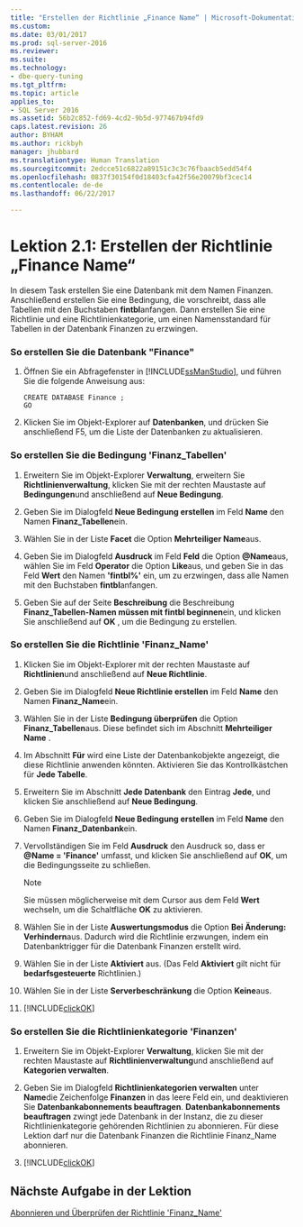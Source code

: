 ```yaml
---
title: "Erstellen der Richtlinie „Finance Name“ | Microsoft-Dokumentation"
ms.custom: 
ms.date: 03/01/2017
ms.prod: sql-server-2016
ms.reviewer: 
ms.suite: 
ms.technology:
- dbe-query-tuning
ms.tgt_pltfrm: 
ms.topic: article
applies_to:
- SQL Server 2016
ms.assetid: 56b2c852-fd69-4cd2-9b5d-977467b94fd9
caps.latest.revision: 26
author: BYHAM
ms.author: rickbyh
manager: jhubbard
ms.translationtype: Human Translation
ms.sourcegitcommit: 2edcce51c6822a89151c3c3c76fbaacb5edd54f4
ms.openlocfilehash: 0837f30154f0d18403cfa42f56e20079bf3cec14
ms.contentlocale: de-de
ms.lasthandoff: 06/22/2017

---
```

# <a name="lesson-2-1---create-the-finance-name-policy"></a>Lektion 2.1: Erstellen der Richtlinie „Finance Name“
In diesem Task erstellen Sie eine Datenbank mit dem Namen Finanzen. Anschließend erstellen Sie eine Bedingung, die vorschreibt, dass alle Tabellen mit den Buchstaben **fintbl**anfangen. Dann erstellen Sie eine Richtlinie und eine Richtlinienkategorie, um einen Namensstandard für Tabellen in der Datenbank Finanzen zu erzwingen.  
  
### <a name="to-create-the-finance-database"></a>So erstellen Sie die Datenbank "Finance"  
  
1.  Öffnen Sie ein Abfragefenster in [!INCLUDE[ssManStudio](../../includes/ssmanstudio-md.md)], und führen Sie die folgende Anweisung aus:  
  
    ```  
    CREATE DATABASE Finance ;  
    GO  
    ```  
  
2.  Klicken Sie im Objekt-Explorer auf **Datenbanken**, und drücken Sie anschließend F5, um die Liste der Datenbanken zu aktualisieren.  
  
### <a name="to-create-the-finance-tables-condition"></a>So erstellen Sie die Bedingung 'Finanz_Tabellen'  
  
1.  Erweitern Sie im Objekt-Explorer **Verwaltung**, erweitern Sie **Richtlinienverwaltung**, klicken Sie mit der rechten Maustaste auf **Bedingungen**und anschließend auf **Neue Bedingung**.  
  
2.  Geben Sie im Dialogfeld **Neue Bedingung erstellen** im Feld **Name** den Namen **Finanz_Tabellen**ein.  
  
3.  Wählen Sie in der Liste **Facet** die Option **Mehrteiliger Name**aus.  
  
4.  Geben Sie im Dialogfeld **Ausdruck** im Feld **Feld** die Option **@Name**aus, wählen Sie im Feld **Operator** die Option **Like**aus, und geben Sie in das Feld **Wert** den Namen **'fintbl%'** ein, um zu erzwingen, dass alle Namen mit den Buchstaben **fintbl**anfangen.  
  
5.  Geben Sie auf der Seite **Beschreibung** die Beschreibung **Finanz_Tabellen-Namen müssen mit fintbl beginnen**ein, und klicken Sie anschließend auf **OK** , um die Bedingung zu erstellen.  
  
### <a name="to-create-the-finance-name-policy"></a>So erstellen Sie die Richtlinie 'Finanz_Name'  
  
1.  Klicken Sie im Objekt-Explorer mit der rechten Maustaste auf **Richtlinien**und anschließend auf **Neue Richtlinie**.  
  
2.  Geben Sie im Dialogfeld **Neue Richtlinie erstellen** im Feld **Name** den Namen **Finanz_Name**ein.  
  
3.  Wählen Sie in der Liste **Bedingung überprüfen** die Option **Finanz_Tabellen**aus. Diese befindet sich im Abschnitt **Mehrteiliger Name** .  
  
4.  Im Abschnitt **Für** wird eine Liste der Datenbankobjekte angezeigt, die diese Richtlinie anwenden könnten. Aktivieren Sie das Kontrollkästchen für **Jede Tabelle**.  
  
5.  Erweitern Sie im Abschnitt **Jede Datenbank** den Eintrag **Jede**, und klicken Sie anschließend auf **Neue Bedingung**.  
  
6.  Geben Sie im Dialogfeld **Neue Bedingung erstellen** im Feld **Name** den Namen **Finanz_Datenbank**ein.  
  
7.  Vervollständigen Sie im Feld **Ausdruck** den Ausdruck so, dass er **@Name = 'Finance'** umfasst, und klicken Sie anschließend auf **OK**, um die Bedingungsseite zu schließen.  
  
    > [!NOTE]  
    > Sie müssen möglicherweise mit dem Cursor aus dem Feld **Wert** wechseln, um die Schaltfläche **OK** zu aktivieren.  
  
8.  Wählen Sie in der Liste **Auswertungsmodus** die Option **Bei Änderung: Verhindern**aus. Dadurch wird die Richtlinie erzwungen, indem ein Datenbanktrigger für die Datenbank Finanzen erstellt wird.  
  
9. Wählen Sie in der Liste **Aktiviert** aus. (Das Feld **Aktiviert** gilt nicht für **bedarfsgesteuerte** Richtlinien.)  
  
10. Wählen Sie in der Liste **Serverbeschränkung** die Option **Keine**aus.  
  
11. [!INCLUDE[clickOK](../../includes/clickok-md.md)]  
  
### <a name="to-create-the-finance-policy-category"></a>So erstellen Sie die Richtlinienkategorie 'Finanzen'  
  
1.  Erweitern Sie im Objekt-Explorer **Verwaltung**, klicken Sie mit der rechten Maustaste auf **Richtlinienverwaltung**und anschließend auf **Kategorien verwalten**.  
  
2.  Geben Sie im Dialogfeld **Richtlinienkategorien verwalten** unter **Name**die Zeichenfolge **Finanzen** in das leere Feld ein, und deaktivieren Sie **Datenbankabonnements beauftragen**. **Datenbankabonnements beauftragen** zwingt jede Datenbank in der Instanz, die zu dieser Richtlinienkategorie gehörenden Richtlinien zu abonnieren. Für diese Lektion darf nur die Datenbank Finanzen die Richtlinie Finanz_Name abonnieren.  
  
3.  [!INCLUDE[clickOK](../../includes/clickok-md.md)]  
  
## <a name="next-task-in-lesson"></a>Nächste Aufgabe in der Lektion  
[Abonnieren und Überprüfen der Richtlinie 'Finanz_Name'](../../relational-databases/policy-based-management/lesson-2-2-subscribe-to-and-check-the-finance-name-policy.md)  
  
  
  


